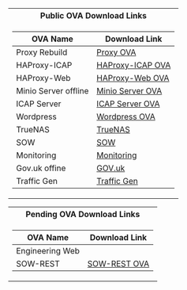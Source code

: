 <table>
<tr><th>Public OVA Download Links</th></tr>
<tr><td> 

|OVA Name           |       Download Link                     |
|--	                |--	     	                              |
|Proxy Rebuild	    |[Proxy OVA](https://glasswall-sow-ova.s3.amazonaws.com/vms/proxy-rebuild/proxy-rebuild.ova?AWSAccessKeyId=AKIA3NUU5XSYVTP3BV6R&Signature=nXPDF0GWh0%2FcaWrU6o4pzoHBTwg%3D&Expires=1607523025)                            |   	   
|HAProxy-ICAP	    |[HAProxy-ICAP OVA](https://glasswall-sow-ova.s3.amazonaws.com/vms/HAProxy-ICAP/HAProxy-ICAP.ova?AWSAccessKeyId=AKIA3NUU5XSYVTP3BV6R&Signature=CqsLBjhKimAVBhoSaRFhLOEvvzg%3D&Expires=1607257398)   	              |   	
|HAProxy-Web	    |[HAProxy-Web OVA](https://glasswall-sow-ova.s3.amazonaws.com/vms/HAProxy-WEB/HAProxy-WEB.ova?AWSAccessKeyId=AKIA3NUU5XSYVTP3BV6R&Signature=YTwfynC4zpSwaYP0UFXAQyLExsU%3D&Expires=1607495696)  	                  |   	
|Minio Server offline       |[Minio Server OVA](https://glasswall-sow-ova.s3.amazonaws.com/vms/Minio-Server/minio-server.ova?AWSAccessKeyId=AKIA3NUU5XSYVTP3BV6R&Signature=FZXLT6NqZyMMzOkkHEVD4T8K%2FzI%3D&Expires=1607569950)	                  |   
|ICAP Server        |[ICAP Server OVA](https://glasswall-sow-ova.s3.amazonaws.com/vms/ICAP-Server/k8-icap-sow.ova?AWSAccessKeyId=AKIA3NUU5XSYVTP3BV6R&Signature=O4IqjG8fTh5%2FOr%2Flo%2Bub1SmfYX4%3D&Expires=1607644772)                      |
|Wordpress          |[Wordpress OVA](https://glasswall-sow-ova.s3.amazonaws.com/vms/wordpress/Glasswall-wordpress.ova?AWSAccessKeyId=AKIA3NUU5XSYVTP3BV6R&Signature=QwJ78so5inpe%2F4iVG8sqUTB5%2B0Q%3D&Expires=1607568331)                        |
|TrueNAS            |[TrueNAS](https://glasswall-sow-ova.s3.eu-west-1.amazonaws.com/vms/TrueNAS/TrueNAS.ova?X-Amz-Algorithm=AWS4-HMAC-SHA256&X-Amz-Credential=AKIA3NUU5XSYVTP3BV6R%2F20201202%2Feu-west-1%2Fs3%2Faws4_request&X-Amz-Date=20201202T080159Z&X-Amz-Expires=604800&X-Amz-SignedHeaders=host&X-Amz-Signature=cd47c612a7d2041ab095cee6947c5d9f412f4d6b01b3717988fe3f065622a210)|
|SOW             |[SOW](https://glasswall-sow-ova.s3.eu-west-1.amazonaws.com/vms/SOW-REST/sow-rest.ova?X-Amz-Algorithm=AWS4-HMAC-SHA256&X-Amz-Credential=AKIA3NUU5XSYVTP3BV6R%2F20201203%2Feu-west-1%2Fs3%2Faws4_request&X-Amz-Date=20201203T114115Z&X-Amz-Expires=3600&X-Amz-SignedHeaders=host&X-Amz-Signature=0d99d1b620680da179ea91f5ed94b88d69dc28be151219a2b7af3ded9bd70758)|
|Monitoring             |[Monitoring](https://glasswall-sow-ova.s3.amazonaws.com/vms/visualog/visualog.ova?AWSAccessKeyId=AKIA3NUU5XSYVTP3BV6R&Signature=B3p%2FTRsLKyl6Pij6JoKvI4g10cw%3D&Expires=1607669097)|
|Gov.uk offine             |[GOV.uk]()|
|Traffic Gen             |[Traffic Gen]()|



</td></tr>

</table>


<table>
<tr><th>Pending OVA Download Links</th></tr>
<tr><td> 

|OVA Name           |       Download Link                     |
|--	                |--	     	                                |
|Engineering Web    |                  |   	  
|SOW-REST           | [SOW-REST OVA](https://glasswall-sow-ova.s3.eu-west-1.amazonaws.com/vms/SOW-REST/sow-rest.ova?X-Amz-Algorithm=AWS4-HMAC-SHA256&X-Amz-Credential=AKIA3NUU5XSYVTP3BV6R%2F20201203%2Feu-west-1%2Fs3%2Faws4_request&X-Amz-Date=20201203T114115Z&X-Amz-Expires=3600&X-Amz-SignedHeaders=host&X-Amz-Signature=0d99d1b620680da179ea91f5ed94b88d69dc28be151219a2b7af3ded9bd70758)                  |


</td></tr>

</table>
